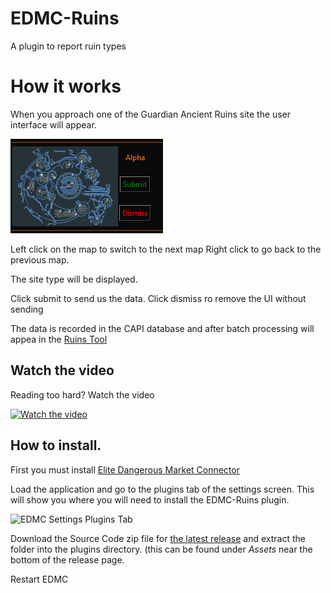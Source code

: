 # EDMC-Ruins
A plugin to report ruin types

# How it works

When you approach one of the Guardian Ancient Ruins site the user interface will appear.

[![User Interface](images/ui.png)](https://youtu.be/ZSnYv0CKBrY) 

Left click on the map to switch to the next map
Right click to go back to the previous map.

The site type will be displayed.

Click submit to send us the data.
Click dismiss ro remove the UI without sending

The data is recorded in the CAPI database and after batch processing will appea in the [Ruins Tool ](https://ruins.canonn.tech/#)

## Watch the video

Reading too hard? Watch the video

[![Watch the video](https://img.youtube.com/vi/ZSnYv0CKBrY/hqdefault.jpg)](https://youtu.be/ZSnYv0CKBrY)

## How to install. 
First you must install [Elite Dangerous Market Connector](https://github.com/Marginal/EDMarketConnector/blob/master/README.md)

Load the application and go to the plugins tab of the settings screen. This will show you where you will need to install the EDMC-Ruins plugin. 

![EDMC Settings Plugins Tab](https://i.imgur.com/3yxKUnO.png)

Download the Source Code zip file for [the latest release](https://github.com/canonn-science/EDMC-Ruins/releases/latest) and extract the folder into the plugins directory. (this can be found under *Assets* near the bottom of the release page.

Restart EDMC